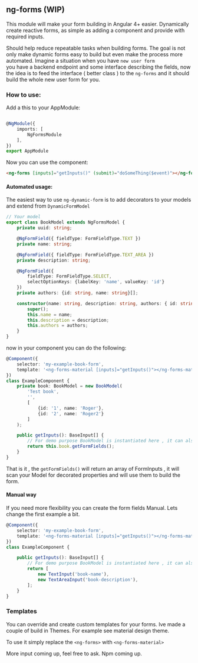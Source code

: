 ## ng-forms (WIP)

This module will make your form building in Angular 4+ easier.
Dynamically create reactive forms, as simple as adding a component and provide with required inputs.

Should help reduce repeatable tasks when building forms.
The goal is not only make dynamic forms easy to build but even make the process more automated.
Imagine a situation when you have `new user form`  
you have a backend endpoint and some interface describing the fields,
now the idea is to feed the interface ( better class ) to the `ng-forms` and it should build the whole new user form for you.

### How to use:
Add a this to your AppModule: 

```typescript 

@NgModule({
    imports: [
        NgFormsModule
    ],
})
export AppModule

```

Now you can use the component:

```html
<ng-forms [inputs]="getInputs()" (submit)="doSomeThing($event)"></ng-forms >

```

#### Automated usage:
The easiest way to use `ng-dynamic-form` is to add decorators to your models and extend from `DynamicFormModel`


```typescript
// Your model
export class BookModel extends NgFormsModel {
    private uuid: string;

    @NgFormField({ fieldType: FormFieldType.TEXT })
    private name: string;

    @NgFormField({ fieldType: FormFieldType.TEXT_AREA })
    private description: string;

    @NgFormField({
        fieldType: FormFieldType.SELECT,
        selectOptionKeys: {labelKey: 'name', valueKey: 'id'}
    })
    private authors: {id: string, name: string}[];

    constructor(name: string, description: string, authors: { id: string; name: string }[]) {
        super();
        this.name = name;
        this.description = description;
        this.authors = authors;
    }
}


```
now in your component you can do the following:

```typescript
@Component({
    selector: 'my-example-book-form',
    template: '<ng-forms-material [inputs]="getInputs()"></ng-forms-material>'
})
class ExampleComponent {
    private book: BookModel = new BookModel(
        'Test book',
        '',
        [
            {id: '1', name: 'Roger'},
            {id: '2', name: 'Roger2'}
        ]
    );

    public getInputs(): BaseInput[] {
        // For demo purpose BookModel is instantiated here , it can also be a injectable
        return this.book.getFormFields();
    }
}


```

That is it , the `getFormFields()` will return an array of FormInputs , it will scan your Model for decorated properties
and will use them to build the form.

#### Manual way

If you need more flexibility you can create the form fields Manual.
Lets change the first example a bit.

```typescript
@Component({
    selector: 'my-example-book-form',
    template: '<ng-forms-material [inputs]="getInputs()"></ng-forms-material>'
})
class ExampleComponent {

    public getInputs(): BaseInput[] {
        // For demo purpose BookModel is instantiated here , it can also be a injectable
        return [
            new TextInput('book-name'),
            new TextAreaInput('book-description'),
        ];
    }
}

```

### Templates

You can override and create custom templates for your forms.
Ive made a couple of build in Themes.
For example see material design theme.

To use it simply replace the `<ng-forms>`  with `<ng-forms-material>`



More input coming up, feel free to ask.
Npm coming up.
